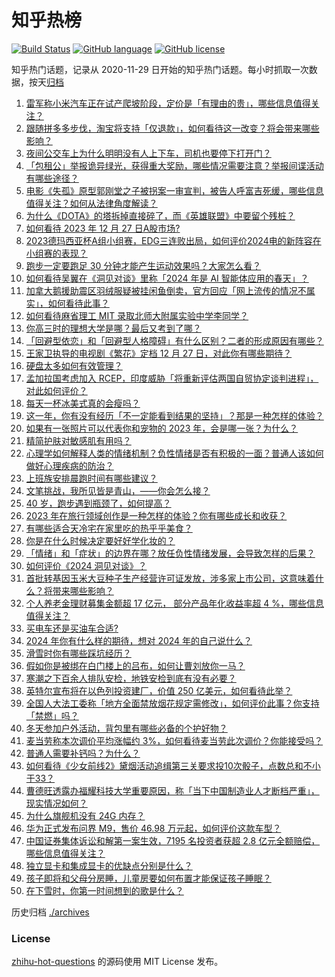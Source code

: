# 知乎热榜
[![Build Status](https://github.com/ToWeLong/zhihu-hot-questions/workflows/CI/badge.svg)](https://github.com/ToWeLong/zhihu-hot-questions/actions)
[![GitHub language](https://img.shields.io/badge/language-golang-orange.svg)](https://golang.org/)
[![GitHub license](https://img.shields.io/github/license/ToWeLong/zhihu-hot-questions)](https://github.com/ToWeLong/zhihu-hot-questions/blob/main/LICENSE)

知乎热门话题，记录从 2020-11-29 日开始的知乎热门话题。每小时抓取一次数据，按天[归档](./archives)

<!-- BEGIN -->

1. [雷军称小米汽车正在试产爬坡阶段，定价是「有理由的贵」，哪些信息值得关注？](https://www.zhihu.com/question/636780152)
1. [跟随拼多多步伐，淘宝将支持「仅退款」，如何看待这一改变？将会带来哪些影响？](https://www.zhihu.com/question/636855794)
1. [夜间公交车上为什么明明没有人上下车，司机也要停下打开门？](https://www.zhihu.com/question/634174397)
1. [「包租公」举报诡异绿光，获得重大奖励，哪些情况需要注意？举报间谍活动有哪些途径？](https://www.zhihu.com/question/636856149)
1. [电影《失孤》原型郭刚堂之子被拐案一审宣判，被告人呼富吉死缓，哪些信息值得关注？如何从法律角度解读？](https://www.zhihu.com/question/636852147)
1. [为什么《DOTA》的塔拆掉直接碎了，而《英雄联盟》中要留个残桩？](https://www.zhihu.com/question/632044963)
1. [如何看待 2023 年 12 月 27 日A股市场?](https://www.zhihu.com/question/636848839)
1. [2023德玛西亚杯A组小组赛，EDG三连败出局，如何评价2024电的新阵容在小组赛的表现？](https://www.zhihu.com/question/636770989)
1. [跑步一定要跑足 30 分钟才能产生运动效果吗？大家怎么看？](https://www.zhihu.com/question/627394747)
1. [如何看待吴翼在《洞见对谈》里称「2024 年是 AI 智能体应用的春天」？](https://www.zhihu.com/question/636099435)
1. [加拿大鹅援助震区羽绒服疑被挂闲鱼倒卖，官方回应「网上流传的情况不属实」，如何看待此事？](https://www.zhihu.com/question/636721136)
1. [如何看待麻省理工 MIT 录取北师大附属实验中学李同学？](https://www.zhihu.com/question/636449086)
1. [你高三时的理想大学是哪？最后又考到了哪？](https://www.zhihu.com/question/444373967)
1. [「回避型依恋」和「回避型人格障碍」有什么区别？二者的形成原因有哪些？](https://www.zhihu.com/question/634475644)
1. [王家卫执导的电视剧《繁花》定档 12 月 27 日，对此你有哪些期待？](https://www.zhihu.com/question/635337012)
1. [硬盘太多如何有效管理？](https://www.zhihu.com/question/635432691)
1. [孟加拉国考虑加入 RCEP，印度威胁「将重新评估两国自贸协定谈判进程」，对此如何评价？](https://www.zhihu.com/question/636691906)
1. [每天一杯冰美式真的会瘦吗？](https://www.zhihu.com/question/635660966)
1. [这一年，你有没有经历「不一定能看到结果的坚持」？那是一种怎样的体验？](https://www.zhihu.com/question/633185211)
1. [如果有一张照片可以代表你和宠物的 2023 年，会是哪一张？为什么？](https://www.zhihu.com/question/632807272)
1. [精简护肤对敏感肌有用吗？](https://www.zhihu.com/question/634949683)
1. [心理学如何解释人类的情绪机制？负性情绪是否有积极的一面？普通人该如何做好心理疾病的防治？](https://www.zhihu.com/question/633249713)
1. [上班族安排晨跑时间有哪些建议？](https://www.zhihu.com/question/635188120)
1. [文笔挑战，我所见皆是青山，——你会怎么接？](https://www.zhihu.com/question/636635753)
1. [40 岁，跑步遇到瓶颈了，如何提高？](https://www.zhihu.com/question/635891963)
1. [2023 年在旅行领域创作是一种怎样的体验？你有哪些成长和收获？](https://www.zhihu.com/question/636105157)
1. [有哪些适合天冷宅在家里吃的热乎乎美食？](https://www.zhihu.com/question/635782117)
1. [你是在什么时候决定要好好学化妆的？](https://www.zhihu.com/question/632642110)
1. [「情绪」和「症状」的边界在哪？放任负性情绪发展，会导致怎样的后果？](https://www.zhihu.com/question/633249736)
1. [如何评价《2024 洞见对谈》？](https://www.zhihu.com/question/636722334)
1. [首批转基因玉米大豆种子生产经营许可证发放，涉多家上市公司，这意味着什么？将带来哪些影响？](https://www.zhihu.com/question/636774945)
1. [个人养老金理财募集金额超 17 亿元， 部分产品年化收益率超 4 %，哪些信息值得关注？](https://www.zhihu.com/question/636786902)
1. [买电车还是买油车合适?](https://www.zhihu.com/question/634604528)
1. [2024 年你有什么样的期待，想对 2024 年的自己说什么？](https://www.zhihu.com/question/633663584)
1. [滑雪时你有哪些踩坑经历？](https://www.zhihu.com/question/633706312)
1. [假如你是被绑在白门楼上的吕布，如何让曹刘放你一马？](https://www.zhihu.com/question/385668495)
1. [寒潮之下百余人排队安检，地铁安检到底有没有必要？](https://www.zhihu.com/question/636717567)
1. [英特尔宣布将在以色列投资建厂，价值 250 亿美元，如何看待此举？](https://www.zhihu.com/question/636862958)
1. [全国人大法工委称「地方全面禁放烟花规定需修改」，如何评价此事？你支持「禁燃」吗？](https://www.zhihu.com/question/636858312)
1. [冬天参加户外活动，背包里有哪些必备的个护好物？](https://www.zhihu.com/question/632473954)
1. [麦当劳称本次调价平均涨幅约 3%，如何看待麦当劳此次调价？你能接受吗？](https://www.zhihu.com/question/636862302)
1. [普通人需要补钙吗？为什么？](https://www.zhihu.com/question/636820391)
1. [如何看待《少女前线2》黛烟活动追缉第三关要求投10次骰子，点数总和不小于33？](https://www.zhihu.com/question/636592153)
1. [曹德旺透露办福耀科技大学重要原因，称「当下中国制造业人才断档严重」，现实情况如何？](https://www.zhihu.com/question/636715945)
1. [为什么旗舰机没有 24G 内存？](https://www.zhihu.com/question/634587649)
1. [华为正式发布问界 M9，售价 46.98 万元起，如何评价这款车型？](https://www.zhihu.com/question/636726908)
1. [中国证券集体诉讼和解第一案生效，7195 名投资者获超 2.8 亿元全额赔偿，哪些信息值得关注？](https://www.zhihu.com/question/636719304)
1. [独立显卡和集成显卡的优缺点分别是什么？](https://www.zhihu.com/question/635397051)
1. [孩子即将和父母分房睡，儿童房要如何布置才能保证孩子睡眠？](https://www.zhihu.com/question/634374938)
1. [在下雪时，你第一时间想到的歌是什么？](https://www.zhihu.com/question/629238156)

<!-- END -->

历史归档 [./archives](./archives)


### License
[zhihu-hot-questions](https://github.com/towelong/zhihu-hot-questions) 的源码使用 MIT License 发布。
